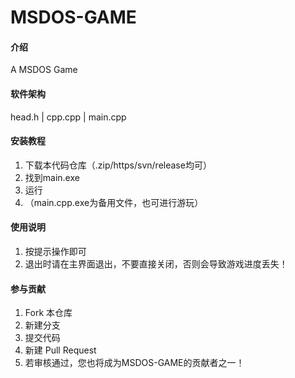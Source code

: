# MSDOS-GAME

#### 介绍
A MSDOS Game

#### 软件架构
head.h
   |
cpp.cpp
   |
main.cpp

#### 安装教程

1.  下载本代码仓库（.zip/https/svn/release均可）
2.  找到main.exe
3.  运行
4. （main.cpp.exe为备用文件，也可进行游玩）

#### 使用说明

1.  按提示操作即可
2.  退出时请在主界面退出，不要直接关闭，否则会导致游戏进度丢失！

#### 参与贡献

1.  Fork 本仓库
2.  新建分支
3.  提交代码
4.  新建 Pull Request
5.  若审核通过，您也将成为MSDOS-GAME的贡献者之一！
